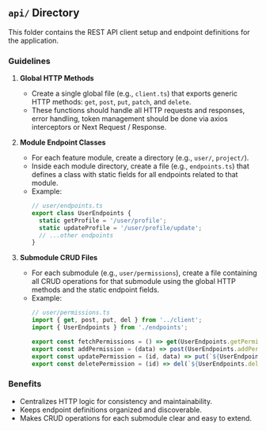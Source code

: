## `api/` Directory

This folder contains the REST API client setup and endpoint definitions for the application.

### Guidelines

1. **Global HTTP Methods**
   - Create a single global file (e.g., `client.ts`) that exports generic HTTP methods: `get`, `post`, `put`, `patch`, and `delete`.
   - These functions should handle all HTTP requests and responses, error handling, 
    token management should be done via axios interceptors or Next Request / Response.

2. **Module Endpoint Classes**
   - For each feature module, create a directory (e.g., `user/`, `project/`).
   - Inside each module directory, create a file (e.g., `endpoints.ts`) that defines a class with static fields for all endpoints related to that module.
   - Example:
     ```ts
     // user/endpoints.ts
     export class UserEndpoints {
       static getProfile = '/user/profile';
       static updateProfile = '/user/profile/update';
       // ...other endpoints
     }
     ```

3. **Submodule CRUD Files**

   - For each submodule (e.g., `user/permissions`), create a file containing all CRUD operations for that submodule using the global HTTP methods and the static endpoint fields.
   - Example:
     ```ts
     // user/permissions.ts
     import { get, post, put, del } from '../client';
     import { UserEndpoints } from './endpoints';

     export const fetchPermissions = () => get(UserEndpoints.getPermissions);
     export const addPermission = (data) => post(UserEndpoints.addPermission, data);
     export const updatePermission = (id, data) => put(`${UserEndpoints.updatePermission}/${id}`, data);
     export const deletePermission = (id) => del(`${UserEndpoints.deletePermission}/${id}`);
     ```

### Benefits
- Centralizes HTTP logic for consistency and maintainability.
- Keeps endpoint definitions organized and discoverable.
- Makes CRUD operations for each submodule clear and easy to extend.
